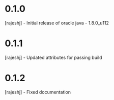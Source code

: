 # 0.1.0
[rajeshj] - Initial release of oracle java - 1.8.0_u112
# 0.1.1
[rajeshj] - Updated attributes for passing build
# 0.1.2
[rajeshj] - Fixed documentation